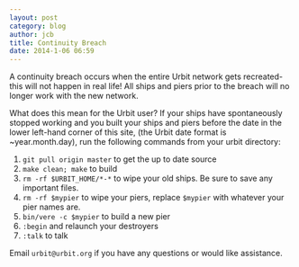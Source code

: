 ```yaml
---
layout: post
category: blog
author: jcb
title: Continuity Breach
date: 2014-1-06 06:59
---
```


A continuity breach occurs when the entire Urbit network gets recreated- this will not happen in real life! All ships and piers prior to the breach will no longer work with the new network.

What does this mean for the Urbit user? If your ships have spontaneously stopped working and you built your ships and piers before the date in the lower left-hand corner of this site, (the Urbit date format is ~year.month.day), run the following commands from your urbit directory:

1. `git pull origin master` to get the up to date source
2. `make clean; make` to build
3. `rm -rf $URBIT_HOME/*-*` to wipe your old ships. Be sure to save any important files.
4. `rm -rf $mypier` to wipe your piers, replace `$mypier` with whatever your pier names are.
5. `bin/vere -c $mypier` to build a new pier
6. `:begin` and relaunch your destroyers
7. `:talk` to talk

Email `urbit@urbit.org` if you have any questions or would like assistance. 
